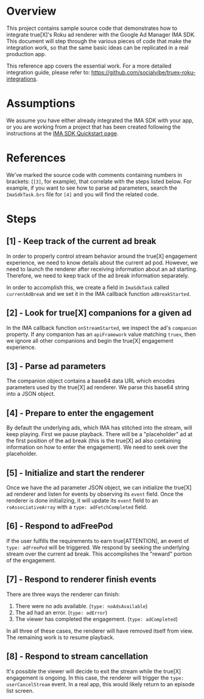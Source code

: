 # Overview

This project contains sample source code that demonstrates how to integrate true[X]'s Roku
ad renderer with the Google Ad Manager IMA SDK. This document will step through the
various pieces of code that make the integration work, so that the same basic ideas can
be replicated in a real production app.

This reference app covers the essential work. For a more detailed integration guide, please refer to: https://github.com/socialvibe/truex-roku-integrations.

# Assumptions

We assume you have either already integrated the IMA SDK with your app, or you are
working from a project that has been created following the instructions at the
[IMA SDK Quickstart page](https://developers.google.com/interactive-media-ads/docs/sdks/roku/quickstart).

# References

We've marked the source code with comments containing numbers in brackets: (`[3]`, for
example), that correlate with the steps listed below. For example, if you want to see how to parse ad
parameters, search the `ImaSdkTask.brs` file for `[4]` and you will find the related code.

# Steps

## [1] - Keep track of the current ad break

In order to properly control stream behavior around the true[X] engagement experience,
we need to know details about the current ad pod. However, we need to launch the renderer
after receiving information about an ad starting. Therefore, we need to keep track of the
ad break information separately.

In order to accomplish this, we create a field in `ImaSdkTask` called
`currentAdBreak` and we set it in the IMA callback function `adBreakStarted`.

## [2] - Look for true[X] companions for a given ad

In the IMA callback function `onStreamStarted`, we inspect the ad's `companion` property. If
any companion has an `apiFramework` value matching `truex`, then we ignore all other
companions and begin the true[X] engagement experience.

## [3] - Parse ad parameters

The companion object contains a base64 data URL which encodes parameters used
by the true[X] ad renderer. We parse this base64 string into a JSON object.

## [4] - Prepare to enter the engagement

By default the underlying ads, which IMA has stitched into the stream, will keep playing.
First we pause playback. There will be a "placeholder" ad at the
first position of the ad break (this is the true[X] ad also containing information on how to enter the engagement).
We need to seek over the placeholder.

## [5] - Initialize and start the renderer

Once we have the ad parameter JSON object, we can initialize the true[X] ad renderer and listen
for events by observing its `event` field. Once the renderer is done initializing, it will update
its `event` field to an `roAssociativeArray` with a `type: adFetchCompleted` field.

## [6] - Respond to adFreePod

If the user fulfills the requirements to earn true[ATTENTION], an event of `type: adFreePod`
will be triggered. We respond by seeking the underlying stream over the
current ad break. This accomplishes the "reward" portion of the engagement.

## [7] - Respond to renderer finish events

There are three ways the renderer can finish:

1. There were no ads available. (`type: noAdsAvailable`)
2. The ad had an error. (`type: adError`)
3. The viewer has completed the engagement. (`type: adCompleted`)

In all three of these cases, the renderer will have removed itself from view.
The remaining work is to resume playback.

## [8] - Respond to stream cancellation

It's possible the viewer will decide to exit the stream while the true[X] engagement
is ongoing. In this case, the renderer will trigger the `type: userCancelStream` event.
In a real app, this would likely return to an episode list screen.
